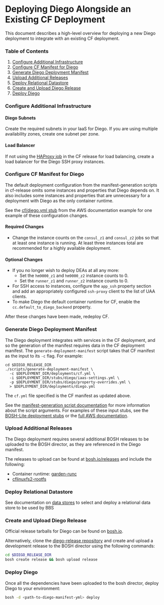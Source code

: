 # Deploying Diego Alongside an Existing CF Deployment

This document describes a high-level overview for deploying a new Diego deployment to integrate with an existing CF deployment.

### Table of Contents

1. [Configure Additional Infrastructure](#configure-additional-infrastructure)
1. [Configure CF Manifest for Diego](#configure-cf-manifest-for-diego)
1. [Generate Diego Deployment Manifest](#generate-diego-deployment-manifest)
1. [Upload Additional Releases](#upload-additional-releases)
1. [Deploy Relational Datastore](#deploy-relational-datastore)
1. [Create and Upload Diego Release](#create-and-upload-diego-release)
1. [Deploy Diego](#deploy-diego)

### <a name="configure-additional-infrastructure"></a>Configure Additional Infrastructure

#### Diego Subnets

Create the required subnets in your IaaS for Diego.  If you are using multiple availability zones, create one subnet per zone.

#### Load Balancer

If not using the [HAProxy job](https://github.com/cloudfoundry/cf-release/tree/master/jobs/haproxy) in the CF release for load balancing, create a load balancer for the Diego SSH proxy instances.

### <a name="configure-cf-manifest-for-diego"></a>Configure CF Manifest for Diego

The default deployment configuration from the manifest-generation scripts in cf-release omits some instances and properties that Diego depends on. It also includes some instances and properties that are unnecessary for a deployment with Diego as the only container runtime.

See the [cf/diego.yml stub](../examples/aws/stubs/cf/diego.yml) from the AWS documentation example for one example of these configuration changes.

#### Required Changes

* Change the instance counts on the `consul_z1` and `consul_z2` jobs so that at least one instance is running. At least three instances total are recommended for a highly available deployment.

#### Optional Changes

* If you no longer wish to deploy DEAs at all any more:
  * Set the `hm9000_z1` and `hm9000_z2` instance counts to 0.
  * Set the `runner_z1` and `runner_z2` instance counts to 0.
* For SSH access to instances, configure the `app_ssh` property section and add an appropriately configured `ssh-proxy` client to the list of UAA clients.
* To make Diego the default container runtime for CF, enable the `cc.default_to_diego_backend` property.


After these changes have been made, redeploy CF.


### <a name="generate-diego-deployment-manifest"></a>Generate Diego Deployment Manifest

The Diego deployment integrates with services in the CF deployment, and so the generation of the manifest requires data in the CF deployment manifest. The `generate-deployment-manifest` script takes that CF manifest as the input to its `-c` flag. For example:

```
cd $DIEGO_RELEASE_DIR
./scripts/generate-deployment-manifest \
  -c $DEPLOYMENT_DIR/deployments/cf.yml \
  -i $DEPLOYMENT_DIR/stubs/diego/iaas-settings.yml \
  -p $DEPLOYMENT_DIR/stubs/diego/property-overrides.yml \
  > $DEPLOYMENT_DIR/deployments/diego.yml
```

The `cf.yml` file specified is the CF manifest as updated above.

See the [manifest-generation script documentation](manifest-generation.md) for more information about the script arguments. For examples of these input stubs, see the [BOSH-Lite deployment stubs](../manifest-generation/bosh-lite-stubs) or the [full AWS documentation](../examples/aws).


### <a name="upload-additional-releases"></a>Upload Additional Releases

The Diego deployment requires several additional BOSH releases to be uploaded to the BOSH director, as they are referenced in the Diego manifest.

The releases to upload can be found at [bosh.io/releases](https://bosh.io/releases) and include the following:

* Container runtime: [garden-runc](http://bosh.io/releases/github.com/cloudfoundry/garden-runc-release?all=1)
* [cflinuxfs2-rootfs](http://bosh.io/releases/github.com/cloudfoundry/cflinuxfs2-rootfs-release?all=1)

### <a name="deploy-relational-datastore"></a>Deploy Relational Datastore

See documentation on [data stores](data-stores.md) to select and deploy a relational data store to be used by BBS

### <a name="create-and-upload-diego-release"></a>Create and Upload Diego Release

Official release tarballs for Diego can be found on [bosh.io](http://bosh.io/releases/github.com/cloudfoundry/diego-release?all=1).

Alternatively, clone the [diego-release repository](http://github.com/cloudfoundry/diego-release) and create and upload a development release to the BOSH director using the following commands:

```bash
cd $DIEGO_RELEASE_DIR
bosh create release && bosh upload release
```

### <a name="deploy-diego"></a>Deploy Diego

Once all the dependencies have been uploaded to the bosh director, deploy Diego to your environment:

```bash
bosh -d <path-to-diego-manifest-yml> deploy
```
